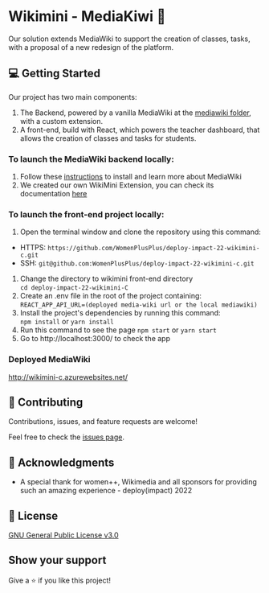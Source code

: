 # Wikimini - MediaKiwi 🥝

Our solution extends MediaWiki to support the creation of classes, tasks, with a proposal of a new redesign of the platform.

## :computer: Getting Started

Our project has two main components:
1. The Backend, powered by a vanilla MediaWiki at the [mediawiki folder](./mediawiki), with a custom extension.
2. A front-end, build with React, which powers the teacher dashboard, that allows the creation of classes and tasks for students.

### To launch the MediaWiki backend locally:
1. Follow these [instructions](./mediawiki/Application/Readme.md) to install and learn more about MediaWiki
2. We created our own WikiMini Extension, you can check its documentation [here](./mediawiki/Application/extensions/WikiMiniExtension)
 
### To launch the front-end project locally:

1. Open the terminal window and clone the repository using this command:

- HTTPS: `https://github.com/WomenPlusPlus/deploy-impact-22-wikimini-c.git`
- SSH: `git@github.com:WomenPlusPlus/deploy-impact-22-wikimini-c.git`

1. Change the directory to wikimini front-end directory  
`cd deploy-impact-22-wikimini-C`
2. Create an .env file in the root of the project containing:
  `REACT_APP_API_URL=(deployed media-wiki url or the local mediawiki)`
3. Install the project's dependencies by running this command:   
`npm install` or `yarn install`
4. Run this command to see the page `npm start` or `yarn start`
5. Go to http://localhost:3000/ to check the app

### Deployed MediaWiki
http://wikimini-c.azurewebsites.net/

## 🤝 Contributing

Contributions, issues, and feature requests are welcome!

Feel free to check the [issues page](./issues).

## :tada: Acknowledgments

- A special thank for women++, Wikimedia and all sponsors for providing such an amazing experience - deploy(impact) 2022

## 📝 License
[GNU General Public License v3.0](https://github.com/WomenPlusPlus/deploy-impact-22-wikimini-c/blob/development/LICENSE)

## Show your support

Give a ⭐️ if you like this project!
